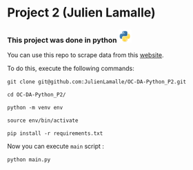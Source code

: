 # Project 2 (Julien Lamalle)

### This project was done in python <img src="https://raw.githubusercontent.com/devicons/devicon/master/icons/python/python-original.svg" alt="python" width="30" height="30"/>

You can use this repo to scrape data from this [website](http://books.toscrape.com/).

To do this, execute the following commands: 

```
git clone git@github.com:JulienLamalle/OC-DA-Python_P2.git
```

```
cd OC-DA-Python_P2/
```

```
python -m venv env
```

```
source env/bin/activate
```

```
pip install -r requirements.txt
```

Now you can execute `main` script : 

```
python main.py
```

